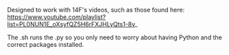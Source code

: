 Designed to work with 14F's videos, such as those found here: https://www.youtube.com/playlist?list=PL0NUN1E_oXsyfQZ5H6rFXJHLyQts1-8v_

The .sh runs the .py so you only need to worry about having Python and the correct packages installed.
